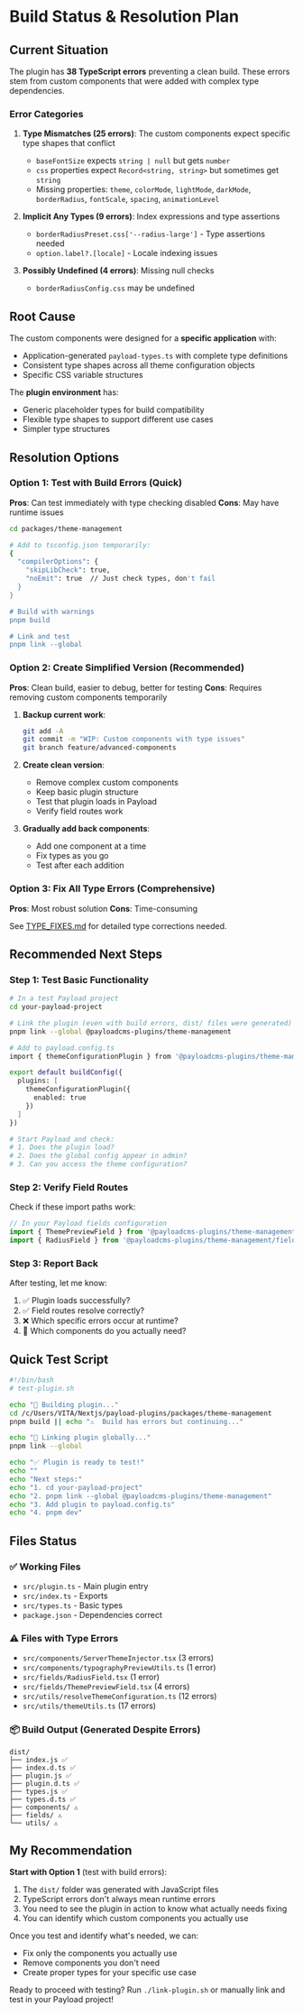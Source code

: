 # Build Status & Resolution Plan

## Current Situation

The plugin has **38 TypeScript errors** preventing a clean build. These errors stem from custom components that were added with complex type dependencies.

### Error Categories

1. **Type Mismatches (25 errors)**: The custom components expect specific type shapes that conflict
   - `baseFontSize` expects `string | null` but gets `number`
   - `css` properties expect `Record<string, string>` but sometimes get `string`
   - Missing properties: `theme`, `colorMode`, `lightMode`, `darkMode`, `borderRadius`, `fontScale`, `spacing`, `animationLevel`

2. **Implicit Any Types (9 errors)**: Index expressions and type assertions
   - `borderRadiusPreset.css['--radius-large']` - Type assertions needed
   - `option.label?.[locale]` - Locale indexing issues

3. **Possibly Undefined (4 errors)**: Missing null checks
   - `borderRadiusConfig.css` may be undefined

## Root Cause

The custom components were designed for a **specific application** with:
- Application-generated `payload-types.ts` with complete type definitions
- Consistent type shapes across all theme configuration objects  
- Specific CSS variable structures

The **plugin environment** has:
- Generic placeholder types for build compatibility
- Flexible type shapes to support different use cases
- Simpler type structures

## Resolution Options

### Option 1: Test with Build Errors (Quick)

**Pros**: Can test immediately with type checking disabled
**Cons**: May have runtime issues

```bash
cd packages/theme-management

# Add to tsconfig.json temporarily:
{
  "compilerOptions": {
    "skipLibCheck": true,
    "noEmit": true  // Just check types, don't fail
  }
}

# Build with warnings
pnpm build

# Link and test
pnpm link --global
```

### Option 2: Create Simplified Version (Recommended)

**Pros**: Clean build, easier to debug, better for testing
**Cons**: Requires removing custom components temporarily

1. **Backup current work**:
   ```bash
   git add -A
   git commit -m "WIP: Custom components with type issues"
   git branch feature/advanced-components
   ```

2. **Create clean version**:
   - Remove complex custom components
   - Keep basic plugin structure
   - Test that plugin loads in Payload
   - Verify field routes work

3. **Gradually add back components**:
   - Add one component at a time
   - Fix types as you go
   - Test after each addition

### Option 3: Fix All Type Errors (Comprehensive)

**Pros**: Most robust solution
**Cons**: Time-consuming

See [TYPE_FIXES.md](./TYPE_FIXES.md) for detailed type corrections needed.

## Recommended Next Steps

### Step 1: Test Basic Functionality

```bash
# In a test Payload project
cd your-payload-project

# Link the plugin (even with build errors, dist/ files were generated)
pnpm link --global @payloadcms-plugins/theme-management

# Add to payload.config.ts
import { themeConfigurationPlugin } from '@payloadcms-plugins/theme-management'

export default buildConfig({
  plugins: [
    themeConfigurationPlugin({
      enabled: true
    })
  ]
})

# Start Payload and check:
# 1. Does the plugin load?
# 2. Does the global config appear in admin?
# 3. Can you access the theme configuration?
```

### Step 2: Verify Field Routes

Check if these import paths work:
```typescript
// In your Payload fields configuration
import { ThemePreviewField } from '@payloadcms-plugins/theme-management/fields/ThemePreviewField'
import { RadiusField } from '@payloadcms-plugins/theme-management/fields/RadiusField'
```

### Step 3: Report Back

After testing, let me know:
1. ✅ Plugin loads successfully?
2. ✅ Field routes resolve correctly?
3. ❌ Which specific errors occur at runtime?
4. 🤔 Which components do you actually need?

## Quick Test Script

```bash
#!/bin/bash
# test-plugin.sh

echo "🔨 Building plugin..."
cd /c/Users/VITA/Nextjs/payload-plugins/packages/theme-management
pnpm build || echo "⚠️  Build has errors but continuing..."

echo "🔗 Linking plugin globally..."
pnpm link --global

echo "✅ Plugin is ready to test!"
echo ""
echo "Next steps:"
echo "1. cd your-payload-project"
echo "2. pnpm link --global @payloadcms-plugins/theme-management"
echo "3. Add plugin to payload.config.ts"
echo "4. pnpm dev"
```

## Files Status

### ✅ Working Files
- `src/plugin.ts` - Main plugin entry
- `src/index.ts` - Exports
- `src/types.ts` - Basic types
- `package.json` - Dependencies correct

### ⚠️ Files with Type Errors
- `src/components/ServerThemeInjector.tsx` (3 errors)
- `src/components/typographyPreviewUtils.ts` (1 error)
- `src/fields/RadiusField.tsx` (1 error)
- `src/fields/ThemePreviewField.tsx` (4 errors)
- `src/utils/resolveThemeConfiguration.ts` (12 errors)
- `src/utils/themeUtils.ts` (17 errors)

### 📦 Build Output (Generated Despite Errors)
```
dist/
├── index.js ✅
├── index.d.ts ✅
├── plugin.js ✅
├── plugin.d.ts ✅
├── types.js ✅
├── types.d.ts ✅
├── components/ ⚠️
├── fields/ ⚠️
└── utils/ ⚠️
```

## My Recommendation

**Start with Option 1** (test with build errors):

1. The `dist/` folder was generated with JavaScript files
2. TypeScript errors don't always mean runtime errors
3. You need to see the plugin in action to know what actually needs fixing
4. You can identify which custom components you actually use

Once you test and identify what's needed, we can:
- Fix only the components you actually use
- Remove components you don't need
- Create proper types for your specific use case

Ready to proceed with testing? Run `./link-plugin.sh` or manually link and test in your Payload project!
